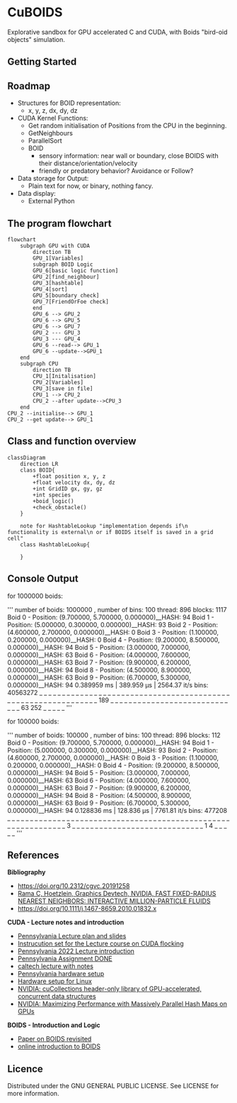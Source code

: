 # CuBOIDS

Explorative sandbox for GPU accelerated C and CUDA, with Boids "bird-oid objects" simulation.

## Getting Started

## Roadmap

- Structures for BOID representation:
   - x, y, z, dx, dy, dz
- CUDA Kernel Functions:
   - Get random initialisation of Positions from the CPU in the beginning.
   - GetNeighbours
   - ParallelSort
   - BOID
      - sensory information: near wall or boundary, close BOIDS with their distance/orientation/velocity
      - friendly or predatory behavior? Avoidance or Follow?
- Data storage for Output:
   - Plain text for now, or binary, nothing fancy.
- Data display:
   - External Python
 
## The program flowchart

```mermaid
flowchart
    subgraph GPU with CUDA
        direction TB
        GPU_1[Variables]
        subgraph BOID Logic
        GPU_6[basic logic function]
        GPU_2[find_neighbour]
        GPU_3[hashtable]
        GPU_4[sort]
        GPU_5[boundary check]
        GPU_7[FriendOrFoe check]
        end
        GPU_6 --> GPU_2
        GPU_6 --> GPU_5
        GPU_6 --> GPU_7
        GPU_2 --- GPU_3
        GPU_3 --- GPU_4
        GPU_6 --read--> GPU_1
        GPU_6 --update-->GPU_1
    end
    subgraph CPU
        direction TB
        CPU_1[Initalisation]
        CPU_2[Variables]
        CPU_3[save in file]
        CPU_1 --> CPU_2
        CPU_2 --after update-->CPU_3
    end
CPU_2 --initialise--> GPU_1
CPU_2 --get update--> GPU_1
```

## Class and function overview

<!-- for documentation of mermaid editor https://mermaid.js.org/syntax/classDiagram.html -->
```mermaid
classDiagram
    direction LR
    class BOID{
        +float position x, y, z
        +float velocity dx, dy, dz
        +int GridID gx, gy, gz
        +int species
        +boid_logic()
        +check_obstacle()
    }

    note for HashtableLookup "implementation depends if\n functionality is external\n or if BOIDS itself is saved in a grid cell"
    class HashtableLookup{
        
    }
```

## Console Output

for 1000000 boids:

'''
number of boids: 1000000 , number of bins: 100
thread: 896
blocks: 1117
Boid 0 - Position: (9.700000, 5.700000, 0.000000)__HASH: 94
Boid 1 - Position: (5.000000, 0.300000, 0.000000)__HASH: 93
Boid 2 - Position: (4.600000, 2.700000, 0.000000)__HASH: 0
Boid 3 - Position: (1.100000, 0.200000, 0.000000)__HASH: 0
Boid 4 - Position: (9.200000, 8.500000, 0.000000)__HASH: 94
Boid 5 - Position: (3.000000, 7.000000, 0.000000)__HASH: 63
Boid 6 - Position: (4.000000, 7.600000, 0.000000)__HASH: 63
Boid 7 - Position: (9.900000, 6.200000, 0.000000)__HASH: 94
Boid 8 - Position: (4.500000, 8.900000, 0.000000)__HASH: 63
Boid 9 - Position: (6.700000, 5.300000, 0.000000)__HASH: 94
0.389959 ms | 389.959 µs | 2564.37 it/s
bins: 
40563272  _ _ _ _ _ _ _ _ _ _ _ _ _ _ _ _ _ _ _ _ _ _ _ _ _ _ _ _ _ _ _ _ _ _ _ _ _ _ _ _ _ _ _ _ _ _ _ _ _ _ _ _ _ _ _ _ _ _ _ _ _ _ 189  _ _ _ _ _ _ _ _ _ _ _ _ _ _ _ _ _ _ _ _ _ _ _ _ _ _ _ _ _ 63  252  _ _ _ _ _ 
'''

for 100000 boids:

'''
number of boids: 100000 , number of bins: 100
thread: 896
blocks: 112
Boid 0 - Position: (9.700000, 5.700000, 0.000000)__HASH: 94
Boid 1 - Position: (5.000000, 0.300000, 0.000000)__HASH: 93
Boid 2 - Position: (4.600000, 2.700000, 0.000000)__HASH: 0
Boid 3 - Position: (1.100000, 0.200000, 0.000000)__HASH: 0
Boid 4 - Position: (9.200000, 8.500000, 0.000000)__HASH: 94
Boid 5 - Position: (3.000000, 7.000000, 0.000000)__HASH: 63
Boid 6 - Position: (4.000000, 7.600000, 0.000000)__HASH: 63
Boid 7 - Position: (9.900000, 6.200000, 0.000000)__HASH: 94
Boid 8 - Position: (4.500000, 8.900000, 0.000000)__HASH: 63
Boid 9 - Position: (6.700000, 5.300000, 0.000000)__HASH: 94
0.128836 ms | 128.836 µs | 7761.81 it/s
bins: 
477208  _ _ _ _ _ _ _ _ _ _ _ _ _ _ _ _ _ _ _ _ _ _ _ _ _ _ _ _ _ _ _ _ _ _ _ _ _ _ _ _ _ _ _ _ _ _ _ _ _ _ _ _ _ _ _ _ _ _ _ _ _ _ 3  _ _ _ _ _ _ _ _ _ _ _ _ _ _ _ _ _ _ _ _ _ _ _ _ _ _ _ _ _ 1  4  _ _ _ _ _ 
'''


## References

__Bibliography__

- <https://doi.org/10.2312/cgvc.20191258>
- [Rama C, Hoetzlein, Graphics Devtech, NVIDIA, FAST FIXED-RADIUS NEAREST NEIGHBORS: INTERACTIVE MILLION-PARTICLE FLUIDS](https://on-demand.gputechconf.com/gtc/2014/presentations/S4117-fast-fixed-radius-nearest-neighbor-gpu.pdf)
- <https://doi.org/10.1111/j.1467-8659.2010.01832.x>

__CUDA - Lecture notes and introduction__

- [Pennsylvania Lecture plan and slides](https://cis565-fall-2021.github.io/syllabus/)
- [Instrucution set for the Lecture course on CUDA flocking](https://github.com/CIS565-Fall-2023/Project1-CUDA-Flocking/blob/main/INSTRUCTION.md)
- [Pennsylvania 2022 Lecture introduction](https://github.com/CIS565-Fall-2022/Project1-CUDA-Flocking/blob/main/INSTRUCTION.md)
- [Pennsylvania Assignment DONE](https://github.com/AmanSachan1/CUDA-Boid-Flocking/tree/master)
- [caltech lecture with notes](http://courses.cms.caltech.edu/cs179/)
- [Pennsylvania hardware setup](https://cis565-fall-2022.github.io/setup/)
- [Hardware setup for Linux](https://cis565-fall-2022.github.io/setup-linux/)
- [NVIDIA: cuCollections header-only library of GPU-accelerated, concurrent data structures](https://github.com/NVIDIA/cuCollections#data-structures)
- [NVIDIA: Maximizing Performance with Massively Parallel Hash Maps on GPUs](https://developer.nvidia.com/blog/maximizing-performance-with-massively-parallel-hash-maps-on-gpus/)

__BOIDS - Introduction and Logic__

- [Paper on BOIDS revisited](https://www.tandfonline.com/doi/full/10.1080/13873950600883485)
- [online introduction to BOIDS](https://betterprogramming.pub/mastering-flock-simulation-with-boids-c-opengl-and-imgui-5a3ddd9cb958)

## Licence

Distributed under the GNU GENERAL PUBLIC LICENSE. See LICENSE for more information.
